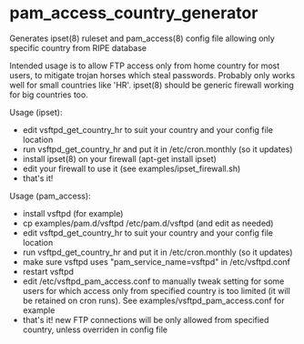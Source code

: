 # pam_access_country_generator
Generates ipset(8) ruleset and pam_access(8) config file allowing only specific country from RIPE database

Intended usage is to allow FTP access only from home country for most users, to mitigate 
trojan horses which steal passwords. Probably only works well for small countries like 'HR'.
ipset(8) should be generic firewall working for big countries too.

Usage (ipset):
- edit vsftpd_get_country_hr to suit your country and your config file location
- run vsftpd_get_country_hr and put it in /etc/cron.monthly (so it updates)
- install ipset(8) on your firewall (apt-get install ipset)
- edit your firewall to use it (see examples/ipset_firewall.sh)
- that's it!


Usage (pam_access):
- install vsftpd (for example)
- cp examples/pam.d/vsftpd  /etc/pam.d/vsftpd (and edit as needed)
- edit vsftpd_get_country_hr to suit your country and your config file location
- run vsftpd_get_country_hr and put it in /etc/cron.monthly (so it updates)
- make sure vsftpd uses "pam_service_name=vsftpd" in /etc/vsftpd.conf
- restart vsftpd
- edit /etc/vsftpd_pam_access.conf to manually tweak setting for some users 
  for which access only from specified country is too limited (it will be 
  retained on cron runs). See examples/vsftpd_pam_access.conf for example
- that's it! new FTP connections will be only allowed from specified country, 
  unless overriden in config file
